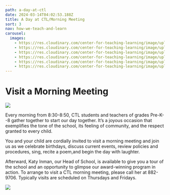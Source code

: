 ```yaml
---
path: a-day-at-ctl
date: 2024-03-14T04:02:53.188Z
title: A Day at CTL/Morning Meeting
sort: 3
nav: how-we-teach-and-learn
carousel:
  images:
    - https://res.cloudinary.com/center-for-teaching-learning/image/upload/v1710388214/unnamed-217_e6hd3l.jpg
    - https://res.cloudinary.com/center-for-teaching-learning/image/upload/v1710388253/unnamed-222_scykh2.jpg
    - https://res.cloudinary.com/center-for-teaching-learning/image/upload/v1710388293/unnamed-191_yimbqo.jpg
    - https://res.cloudinary.com/center-for-teaching-learning/image/upload/v1710388333/unnamed-86_ivkrd5.jpg
    - https://res.cloudinary.com/center-for-teaching-learning/image/upload/v1710388372/image-3_poi9ku.jpg
    - https://res.cloudinary.com/center-for-teaching-learning/image/upload/v1710388415/IMG_5713_fpc2cv.jpg
---
```

# Visit a Morning Meeting

![](https://res.cloudinary.com/center-for-teaching-learning/image/upload/v1710385519/school.1080.37_rq7fgb_weebln.jpg)

Every morning from 8:30-8:50, CTL students and teachers of grades Pre-K--8 gather together to start our day together. It’s a joyous occasion that exemplifies the tone of the school, its feeling of community, and the respect granted to every child.

You and your child are cordially invited to visit a morning meeting and join us as we celebrate birthdays, discuss current events, review policies and procedures, sing, recite a poem,and begin the day with laughter.

Afterward, Katy Inman, our Head of School, is available to give you a tour of the school and an opportunity to glimpse our award-winning program in action. To arrange to visit a CTL morning meeting, please call her at 882-9706. Typically visits are scheduled on Thursdays and Fridays.

![](https://res.cloudinary.com/center-for-teaching-learning/image/upload/v1665867858/Home%20page%20photos/school.1080.27_epcg68.jpg)